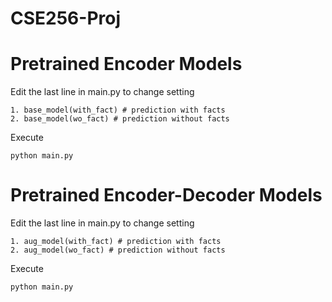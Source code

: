 # CSE256-Proj

# Pretrained Encoder Models
Edit the last line in main.py to change setting
```
1. base_model(with_fact) # prediction with facts
2. base_model(wo_fact) # prediction without facts
```
Execute
```
python main.py
```

# Pretrained Encoder-Decoder Models
Edit the last line in main.py to change setting
```
1. aug_model(with_fact) # prediction with facts
2. aug_model(wo_fact) # prediction without facts
```
Execute
```
python main.py
